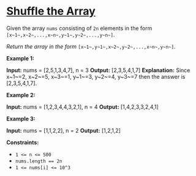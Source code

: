 # [**Shuffle the Array**](https://leetcode.com/problems/shuffle-the-array/)
Given the array `nums` consisting of `2n` elements in the form `[x~1~,x~2~,...,x~n~,y~1~,y~2~,...,y~n~]`.

*Return the array in the form* `[x~1~,y~1~,x~2~,y~2~,...,x~n~,y~n~]`.

**Example 1:**

**Input:** nums = [2,5,1,3,4,7], n = 3
**Output:** [2,3,5,4,1,7]
**Explanation:** Since x~1~=2, x~2~=5, x~3~=1, y~1~=3, y~2~=4, y~3~=7 then the answer is [2,3,5,4,1,7].

**Example 2:**

**Input:** nums = [1,2,3,4,4,3,2,1], n = 4
**Output:** [1,4,2,3,3,2,4,1]

**Example 3:**

**Input:** nums = [1,1,2,2], n = 2
**Output:** [1,2,1,2]

**Constraints:**

- `1 <= n <= 500`
- `nums.length == 2n`
- `1 <= nums[i] <= 10^3`
